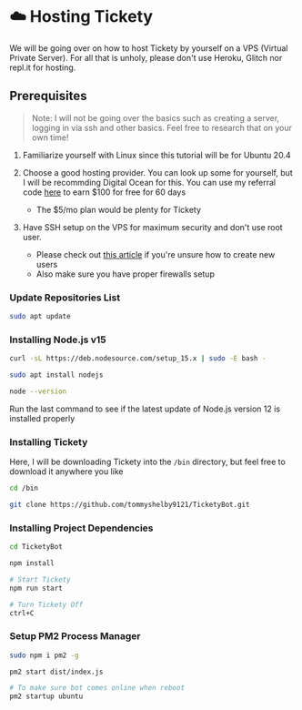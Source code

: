 # ☁️ Hosting Tickety

We will be going over on how to host Tickety by yourself on a VPS (Virtual Private Server). For all that is unholy, please don't use Heroku, Glitch nor repl.it for hosting.

## Prerequisites

> Note: I will not be going over the basics such as creating a server, logging in via ssh and other basics. Feel free to research that on your own time!

1. Familiarize yourself with Linux since this tutorial will be for Ubuntu 20.4

2. Choose a good hosting provider. You can look up some for yourself, but I will be recommding Digital Ocean for this. You can use my referral code [here](https://m.do.co/c/0ca904582444) to earn $100 for free for 60 days

    - The $5/mo plan would be plenty for Tickety
    
3. Have SSH setup on the VPS for maximum security and don't use root user.

    - Please check out [this article](https://www.digitalocean.com/community/tutorials/initial-server-setup-with-ubuntu-20-04) if you're unsure how to create new users
    - Also make sure you have proper firewalls setup
    
### Update Repositories List

```bash
sudo apt update
```

### Installing Node.js v15

```bash
curl -sL https://deb.nodesource.com/setup_15.x | sudo -E bash -

sudo apt install nodejs

node --version
```

Run the last command to see if the latest update of Node.js version 12 is installed properly

### Installing Tickety

Here, I will be downloading Tickety into the `/bin` directory, but feel free to download it anywhere you like

```bash
cd /bin

git clone https://github.com/tommyshelby9121/TicketyBot.git
```

### Installing Project Dependencies

```bash
cd TicketyBot

npm install

# Start Tickety
npm run start

# Turn Tickety Off
ctrl+C
```

### Setup PM2 Process Manager

```bash
sudo npm i pm2 -g

pm2 start dist/index.js

# To make sure bot comes online when reboot
pm2 startup ubuntu
```